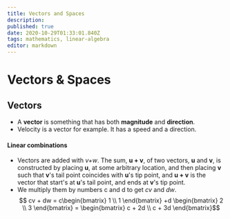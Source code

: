 ```yaml
---
title: Vectors and Spaces
description: 
published: true
date: 2020-10-29T01:33:01.840Z
tags: mathematics, linear-algebra
editor: markdown
---
```


# Vectors & Spaces


## Vectors
* A **vector** is something that has both **magnitude** and **direction**. 
* Velocity is a vector for example. It has a speed and a direction. 

#### Linear combinations
* Vectors are added with *v+w*. 
The sum, **u + v**, of two vectors, **u** and **v**, is constructed by placing **u**, at some arbitrary location, and then placing **v** such that **v**'s tail point coincides with **u**'s tip point, and **u + v** is the vector that start's at **u**'s tail point, and ends at **v**'s tip point.
* We multiply them by numbers c and d to get *cv* and *dw*.
$$ cv + dw = c\begin{bmatrix}
1 \\
1 
\end{bmatrix} +d
\begin{bmatrix}
2 \\
3 
\end{bmatrix} = 
\begin{bmatrix}
c + 2d \\
c + 3d 
\end{bmatrix}$$

